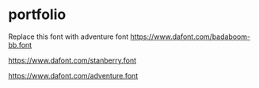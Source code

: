 # portfolio

Replace this font with adventure font
https://www.dafont.com/badaboom-bb.font

https://www.dafont.com/stanberry.font

https://www.dafont.com/adventure.font
